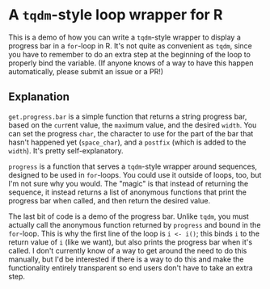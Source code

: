 # A `tqdm`-style loop wrapper for R

This is a demo of how you can write a `tqdm`-style wrapper to display a progress bar in a `for`-loop in R. It's not quite as convenient as `tqdm`, since you have to remember to do an extra step at the beginning of the loop to properly bind the variable. (If anyone knows of a way to have this happen automatically, please submit an issue or a PR!)

## Explanation

`get.progress.bar` is a simple function that returns a string progress bar, based on the `cur`rent value, the `max`imum value, and the desired `width`. You can set the progress `char`, the character to use for the part of the bar that hasn't happened yet (`space_char`), and a `postfix` (which is added to the `width`). It's pretty self-explanatory.

`progress` is a function that serves a `tqdm`-style wrapper around sequences, designed to be used in `for`-loops. You could use it outside of loops, too, but I'm not sure why you would. The "magic" is that instead of returning the sequence, it instead returns a list of anonymous functions that print the progress bar when called, and then return the desired value.

The last bit of code is a demo of the progress bar. Unlike `tqdm`, you must actually call the anonymous function returned by `progress` and bound in the `for`-loop. This is why the first line of the loop is `i <- i()`; this binds `i` to the return value of `i` (like we want), but also prints the progress bar when it's called. I don't currently know of a way to get around the need to do this manually, but I'd be interested if there is a way to do this and make the functionality entirely transparent so end users don't have to take an extra step.